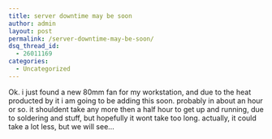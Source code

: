 ```yaml
---
title: server downtime may be soon
author: admin
layout: post
permalink: /server-downtime-may-be-soon/
dsq_thread_id:
  - 26011169
categories:
  - Uncategorized
---
```

Ok. i just found a new 80mm fan for my workstation, and due to the heat producted by it i am going to be adding this soon. probably in about an hour or so. it shouldent take any more then a half hour to get up and running, due to soldering and stuff, but hopefully it wont take too long. actually, it could take a lot less, but we will see&#8230;